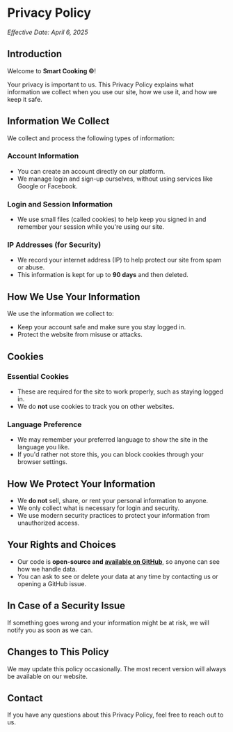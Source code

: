# Privacy Policy

_Effective Date: April 6, 2025_

## Introduction

Welcome to **Smart Cooking ©**!

Your privacy is important to us.
This Privacy Policy explains what information we collect when you use our site, how we use it, and how we keep it safe.

## Information We Collect

We collect and process the following types of information:

### Account Information

- You can create an account directly on our platform.
- We manage login and sign-up ourselves, without using services like Google or Facebook.

### Login and Session Information

- We use small files (called cookies) to help keep you signed in and remember your session while you're using our site.

### IP Addresses (for Security)

- We record your internet address (IP) to help protect our site from spam or abuse.
- This information is kept for up to **90 days** and then deleted.

## How We Use Your Information

We use the information we collect to:

- Keep your account safe and make sure you stay logged in.
- Protect the website from misuse or attacks.

## Cookies

### Essential Cookies

- These are required for the site to work properly, such as staying logged in.
- We do **not** use cookies to track you on other websites.

### Language Preference

- We may remember your preferred language to show the site in the language you like.
- If you'd rather not store this, you can block cookies through your browser settings.

## How We Protect Your Information

- We **do not** sell, share, or rent your personal information to anyone.
- We only collect what is necessary for login and security.
- We use modern security practices to protect your information from unauthorized access.

## Your Rights and Choices

- Our code is **open-source and [available on GitHub](https://github.com/TheSmartCooking)**, so anyone can see how we handle data.
- You can ask to see or delete your data at any time by contacting us or opening a GitHub issue.

## In Case of a Security Issue

If something goes wrong and your information might be at risk, we will notify you as soon as we can.

## Changes to This Policy

We may update this policy occasionally. The most recent version will always be available on our website.

## Contact

If you have any questions about this Privacy Policy, feel free to reach out to us.
